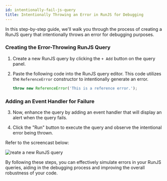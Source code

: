 ```yaml
---
id: intentionally-fail-js-query
title: Intentionally Throwing an Error in RunJS for Debugging
---
```

<div>

In this step-by-step guide, we'll walk you through the process of creating a RunJS query that intentionally throws an error for debugging purposes.

</div>

<div>

### Creating the Error-Throwing RunJS Query

1. Create a new RunJS query by clicking the `+ Add` button on the query panel.

2. Paste the following code into the RunJS query editor. This code utilizes the `ReferenceError` constructor to intentionally generate an error.
    ```js
    throw new ReferenceError('This is a reference error.'); 
    ```

</div>

<div>

### Adding an Event Handler for Failure

3. Now, enhance the query by adding an event handler that will display an alert when the query fails.

4. Click the "Run" button to execute the query and observe the intentional error being thrown.

Refer to the screencast below:

<div style={{textAlign: 'center'}}>
 <img  className="screenshot-full" src="/img/how-to/failjs/failjsn.gif" alt="reate a new RunJS query" />
</div>

</div>

By following these steps, you can effectively simulate errors in your RunJS queries, aiding in the debugging process and improving the overall robustness of your code.